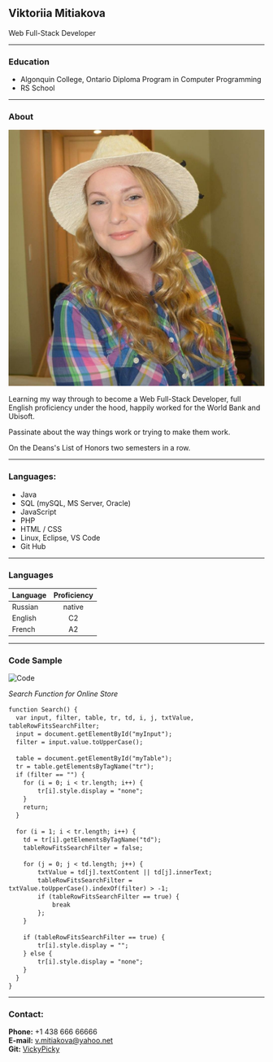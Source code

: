 ## **Viktoriia Mitiakova**

Web Full-Stack Developer
_____________________________________________________________
### Education

* Algonquin College, Ontario Diploma Program in Computer Programming 
* RS School
______________________
### About

![Alt-my picture](assets\Photo.jpg)

Learning my way through to become a Web Full-Stack Developer, full English proficiency under the hood, happily worked for the World Bank and Ubisoft. 

Passinate about the way things work or trying to make them work.

On the Deans's List of Honors two semesters in a row.

________________________

### Languages:
+ Java
+ SQL (mySQL, MS Server, Oracle)
+ JavaScript
+ PHP
+ HTML / CSS
+ Linux, Eclipse, VS Code
+ Git Hub

__________

### Languages

   Language    | Proficiency
---------------|:-------:  
Russian        |    native
English        |    C2
French         |    A2

________
### Code Sample

![Code](https://miro.medium.com/max/800/1*nftoTHMTibmPs4gpgvhEeQ.png)

*Search Function for Online Store*

    function Search() {
      var input, filter, table, tr, td, i, j, txtValue, tableRowFitsSearchFilter;
      input = document.getElementById("myInput");
      filter = input.value.toUpperCase();
      
      table = document.getElementById("myTable");
      tr = table.getElementsByTagName("tr");
      if (filter == "") {
        for (i = 0; i < tr.length; i++) { 
            tr[i].style.display = "none";
        }
        return;
      } 

      for (i = 1; i < tr.length; i++) {
        td = tr[i].getElementsByTagName("td");
        tableRowFitsSearchFilter = false;

        for (j = 0; j < td.length; j++) {
            txtValue = td[j].textContent || td[j].innerText;
            tableRowFitsSearchFilter = txtValue.toUpperCase().indexOf(filter) > -1;
            if (tableRowFitsSearchFilter == true) {
                break
            };
        }   

        if (tableRowFitsSearchFilter == true) {
            tr[i].style.display = "";
        } else {
            tr[i].style.display = "none";
        }
      }
    }

______

### Contact:
**Phone:** +1 438 666 66666  
**E-mail:** v.mitiakova@yahoo.net  
**Git:** [VickyPicky](https://github.com/VikiPicky)

